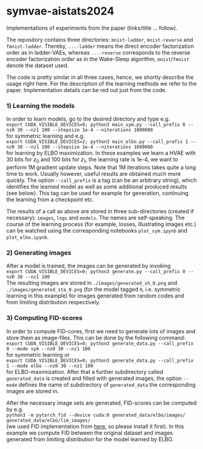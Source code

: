 # symvae-aistats2024

Implementations of experiments from the paper (links/title ... follow).

The repository contains three directories: `mnist-ladder`, `mnist-reverse` and `fmnist-ladder`. Thereby, `...-ladder` means the direct encoder factorization order as in ladder-VAEs, whereas `...-reverse` corresponds to the reverse encoder factorization order as in the Wake-Sleep algorithm, `mnist`/`fmnist` denote the dataset used.

The code is pretty similar in all three cases, hence, we shortly describe the usage right here. For the description of the learning methods we refer to the paper. Implementation details can be red out just from the code.

### 1) Learning the models

In order to learn models, go to the desired directory and type e.g. \
`export CUDA_VISIBLE_DEVICES=0; python3 main_sym.py --call_prefix 0 --nz0 30 --nz1 100 --stepsize 1e-4 --niterations 1000000` \
for symmetric learning and e.g. \
`export CUDA_VISIBLE_DEVICES=2; python3 main_elbo.py --call_prefix 1 --nz0 30 --nz1 100 --stepsize 1e-4 --niterations 1000000` \
for learning by ELBO maximization. In these examples we learn a HVAE with 30 bits for $z_0$ and 100 bits for $z_1$, the learning rate is 1e-4, we want to perform 1M gradient update steps. Note that 1M iterations takes quite a long time to work. Usually however, useful results are obtained much more quickly. The option `--call_prefix` is a tag (can be an arbitrary string), which identifies the learned model as well as some additional produced results (see below). This tag can be used for example for generation, continuing the learning from a checkpoint etc.

The results of a call as above are stored in three sub-directories (created if necessary): `images`, `logs` and `models`. The names are self-speaking. The course of the learning process (for example, losses, illustrating images etc.) can be watched using the corresponding notebooks `plot_sym.ipynb` and `plot_elbo.ipynb`.

### 2) Generating images

After a model is trained, the images can be generated by invoking \
`export CUDA_VISIBLE_DEVICES=0; python3 generate.py --call_prefix 0 --nz0 30 --nz1 100` \
The resulting images are stored in `./images/generated_sh_0.png` and `./images/generated_sta_0.png` (for the model tagged `0`, i.e. symmetric learning in this example) for images generated from random codes and from limiting distribution respectively.

### 3) Computing FID-scores

In order to compute FID-cores, first we need to generate lots of images and store them as image-files. This can be done by the following command: \
`export CUDA_VISIBLE_DEVICES=0; python3 generate_data.py --call_prefix 0 --mode sym --nz0 30 --nz1 100`\
for symmetric learning or \
`export CUDA_VISIBLE_DEVICES=0; python3 generate_data.py --call_prefix 1 --mode elbo --nz0 30 --nz1 100` \
for ELBO-maximization. After that a further subdirectory called `generated_data` is created and filled with generated images, the option `--mode` defines the name of subdirectory of `generated_data` the corresponding images are stored in.

After the necessary image sets are generated, FID-scores can be computed by e.g. \
`python3 -m pytorch_fid --device cuda:0 generated_data/elbo/images/ generated_data/elbo/lim_images/` \
(we used FID implementation from [here](https://github.com/mseitzer/pytorch-fid), so please install it first). In this example we compute FID between the original dataset and images generated from limiting distribution for the model learned by ELBO.